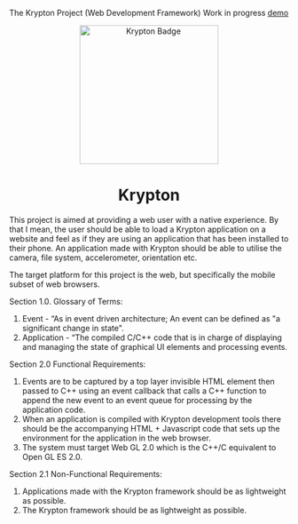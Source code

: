 The Krypton Project (Web Development Framework)
Work in progress [demo](https://www.nxte.tech/krypton_test)

<div align="center">
  <img src="https://www.nxte.tech/static/assets/Krypton_Alternate.png" width="250" height="250" alt="Krypton Badge" />
  <h1>Krypton</h1>
</div>

This project is aimed at providing a web user with a native experience. By that I mean, the user should be able to load a Krypton application on a website and feel as if they
are using an application that has been installed to their phone. An application made with Krypton should be able to utilise the camera, file system, accelerometer, orientation
etc.

The target platform for this project is the web, but specifically the mobile subset of web browsers.


Section 1.0.
Glossary of Terms:
1. Event - “As in event driven architecture; An event can be defined as "a significant change in state".
2. Application - “The compiled C/C++ code that is in charge of displaying and managing the state of graphical UI elements and processing events.

Section 2.0
Functional Requirements:
1. Events are to be captured by a top layer invisible HTML element then passed to C++ using an event callback that calls a C++ function to append the new event to an event queue for processing by the application code. 
2. When an application is compiled with Krypton development tools there should be the accompanying HTML + Javascript code that sets up the environment for the application in the web browser.
3. The system must target Web GL 2.0 which is the C++/C equivalent to Open GL ES 2.0.


Section 2.1
Non-Functional Requirements:
1. Applications made with the Krypton framework should be as lightweight as possible.
2. The Krypton framework should be as lightweight as possible.
